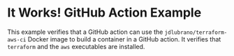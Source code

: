 # It Works! GitHub Action Example

This example verifies that a GitHub action can use the `jdlubrano/terraform-aws-ci`
Docker image to build a container in a GitHub action.  It verifies that `terraform`
and the `aws` executables are installed.
